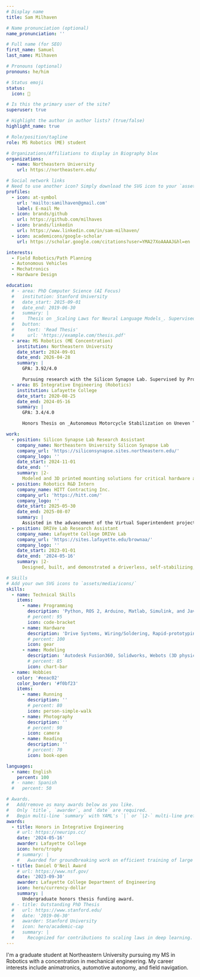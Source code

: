 ```yaml
---
# Display name
title: Sam Milhaven

# Name pronunciation (optional)
name_pronunciation: ''

# Full name (for SEO)
first_name: Samuel
last_name: Milhaven

# Pronouns (optional)
pronouns: he/him

# Status emoji
status:
  icon: 🚀

# Is this the primary user of the site?
superuser: true

# Highlight the author in author lists? (true/false)
highlight_name: true

# Role/position/tagline
role: MS Robotics (ME) student

# Organizations/Affiliations to display in Biography blox
organizations:
  - name: Northeastern University
    url: https://northeastern.edu/

# Social network links
# Need to use another icon? Simply download the SVG icon to your `assets/media/icons/` folder.
profiles:
  - icon: at-symbol
    url: 'mailto:samilhaven@gmail.com'
    label: E-mail Me
  - icon: brands/github
    url: https://github.com/milhaves
  - icon: brands/linkedin
    url: https://www.linkedin.com/in/sam-milhaven/
  - icon: academicons/google-scholar
    url: https://scholar.google.com/citations?user=YMA27XoAAAAJ&hl=en

interests:
  - Field Robotics/Path Planning
  - Autonomous Vehicles
  - Mechatronics
  - Hardware Design

education:
  # - area: PhD Computer Science (AI Focus)
  #   institution: Stanford University
  #   date_start: 2015-09-01
  #   date_end: 2019-06-30
  #   summary: |
  #     Thesis on _Scaling Laws for Neural Language Models_. Supervised by Prof. Andrew Ng. Published 5 papers in NeurIPS and ICML, with 2 best paper awards.
  #   button:
  #     text: 'Read Thesis'
  #     url: 'https://example.com/thesis.pdf'
  - area: MS Robotics (ME Concentration)
    institution: Northeastern University
    date_start: 2024-09-01
    date_end: 2026-04-28
    summary: |
      GPA: 3.92/4.0

      Pursuing research with the Silicon Synapse Lab. Supervised by Prof. Alireza Ramezani.
  - area: BS Integrative Engineering (Robotics)
    institution: Lafayette College
    date_start: 2020-08-25
    date_end: 2024-05-16
    summary: |
      GPA: 3.4/4.0

      Honors Thesis on _Autonomous Motorcycle Stabilization on Uneven Terrain_. Supervised by Prof. Alexander Brown.

work:
  - position: Silicon Synapse Lab Research Assistant
    company_name: Northeastern University Silicon Synapse Lab
    company_url: 'https://siliconsynapse.sites.northeastern.edu/'
    company_logo: ''
    date_start: 2024-11-01
    date_end: ''
    summary: |2-
      Modeled and 3D printed mounting solutions for critical hardware and electronic systems for the Husky quadruped robot, including batteries, Nvidia Jetson, flight controller, and electronic speed controllers. Used SolidWorks to design and prototype a passive grasping foot for the Husky quadruped robot to traverse narrow paths.
  - position: Robotics R&D Intern
    company_name: HITT Contracting Inc.
    company_url: 'https://hitt.com/'
    company_logo: ''
    date_start: 2025-05-30
    date_end: 2025-08-07
    summary: |
      Assisted in the advancement of the Virtual Superintendent project by designing and installing a custom payload for the SPOT robot, which included a 6-DOF arm that held a tablet and moved vertically to assist in telecommunication on-site. Learned about current construction processes and technologies, and ways robotics can be used to assist in and improve the construction industry.
  - position: DRIVe Lab Research Assistant
    company_name: Lafayette College DRIVe Lab
    company_url: 'https://sites.lafayette.edu/brownaa/'
    company_logo: ''
    date_start: 2023-01-01
    date_end: '2024-05-16'
    summary: |2-
      Designed, built, and demonstrated a driverless, self-stabilizing, electric mini-motorcycle to validate the dynamic accuracy of the Webots simulation software. Designed the steering motor mount for manufacturing, programmed the steering Arduino FSM, designed and soldered the steering interface circuit board, and designed and wired the 24V tractive system and 5V control system on the bike, including multiple safety-critical systems.

# Skills
# Add your own SVG icons to `assets/media/icons/`
skills:
  - name: Technical Skills
    items:
      - name: Programming
        description: 'Python, ROS 2, Arduino, Matlab, Simulink, and Java'
        # percent: 95
        icon: code-bracket
      - name: Hardware
        description: 'Drive Systems, Wiring/Soldering, Rapid-prototyping/FDM printing, GD&T'
        # percent: 100
        icon: gear
      - name: Modeling
        description: 'Autodesk Fusion360, Solidworks, Webots (3D physics-based simulator), Control Systems'
        # percent: 85
        icon: chart-bar
  - name: Hobbies
    color: '#eeac02'
    color_border: '#f0bf23'
    items:
      - name: Running
        description: ''
        # percent: 80
        icon: person-simple-walk
      - name: Photography
        description: ''
        # percent: 90
        icon: camera
      - name: Reading
        description: ''
        # percent: 70
        icon: book-open

languages:
  - name: English
    percent: 100
  # - name: Spanish
  #   percent: 50

# Awards.
#   Add/remove as many awards below as you like.
#   Only `title`, `awarder`, and `date` are required.
#   Begin multi-line `summary` with YAML's `|` or `|2-` multi-line prefix and indent 2 spaces below.
awards:
  - title: Honors in Integrative Engineering
    # url: https://neurips.cc/
    date: '2024-05-16'
    awarder: Lafayette College
    icon: hero/trophy
    # summary: |
    #   Awarded for groundbreaking work on efficient training of large models.
  - title: Daniel O'Neil Award
    # url: https://www.nsf.gov/
    date: '2023-09-30'
    awarder: Lafayette College Department of Engineering
    icon: hero/currency-dollar
    summary: |
      Undergraduate honors thesis funding award.
  # - title: Outstanding PhD Thesis
  #   url: https://www.stanford.edu/
  #   date: '2019-06-30'
  #   awarder: Stanford University
  #   icon: hero/academic-cap
  #   summary: |
  #     Recognized for contributions to scaling laws in deep learning.
---
```


I'm a graduate student at Northeastern University pursuing my MS in Robotics with a concentration in mechanical engineering. My career interests include animatronics, automotive autonomy, and field navigation.
